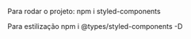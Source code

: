 Para rodar o projeto:
npm i styled-components

Para estilização 
npm i @types/styled-components -D

